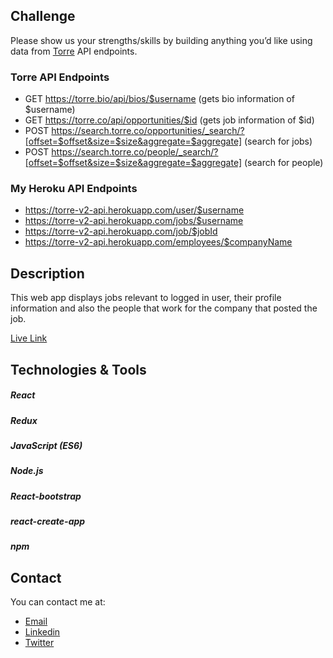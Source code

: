 ## Challenge
Please show us your strengths/skills by building
anything you’d like using data from [Torre](torre.co) API endpoints.

### Torre API Endpoints
- GET https://torre.bio/api/bios/$username (gets bio information of $username)
- GET https://torre.co/api/opportunities/$id (gets job information of $id)
- POST https://search.torre.co/opportunities/_search/?[offset=$offset&size=$size&aggregate=$aggregate] (search for jobs)
- POST https://search.torre.co/people/_search/?[offset=$offset&size=$size&aggregate=$aggregate] (search for people)


### My Heroku API Endpoints
- https://torre-v2-api.herokuapp.com/user/$username
- https://torre-v2-api.herokuapp.com/jobs/$username
- https://torre-v2-api.herokuapp.com/job/$jobId
- https://torre-v2-api.herokuapp.com/employees/$companyName

## Description
This web app displays jobs relevant to logged in user, their profile information and also the people that work for the company that posted the job.


[Live Link](https://torre-v2.herokuapp.com)

## Technologies & Tools
##### React
##### Redux
##### JavaScript (ES6)
##### Node.js
##### React-bootstrap
##### react-create-app
##### npm


## Contact

You can contact me at:

- [Email](bellomsean@gmail.com)
- [Linkedin](https://www.linkedin.com/in/bellom/)
- [Twitter](https://twitter.com/bellom)
